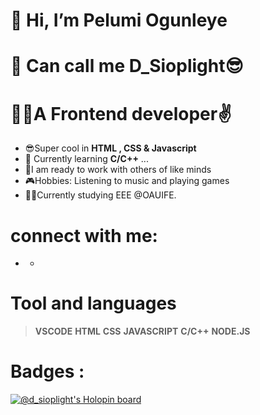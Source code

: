 # 👋 Hi, I’m Pelumi Ogunleye

# 👋 Can call me D_Sioplight😎
# 👨‍💻A Frontend developer✌️
-  😎Super cool in **HTML , CSS & Javascript** 
- 🌱 Currently learning **C/C++** ...
-  👷I am ready to work with others of like minds
-  🎮Hobbies: Listening to music and playing games
-  👨‍🎓Currently studying EEE @OAUIFE.

# connect with me:
- <a href="https://twitter.com/sioplightman?t=k8v49GbGCBmOpgO8yMrZow&s=09"><i class="fa-brands fa-twitter" style="width: 10px; height : 10px;"></i><a>
  - <a href="https://www.linkedin.com/in/pelumi-miracle-38b157212"><i class="fa-brands fa-linkedin-in" style="width: 10px; height : 10px;"></i><a>
# Tool and languages
> **VSCODE** **HTML** **CSS** **JAVASCRIPT** **C/C++** **NODE.JS**
  
# Badges :
  [![@d_sioplight's Holopin board](https://holopin.io/api/user/board?user=d_sioplight)](https://holopin.io/@d_sioplight)
<!---
Slmpire/Slmpire is a ✨ special ✨ repository because its `README.md` (this file) appears on your GitHub profile.
You can click the Preview link to take a look at your changes.
--->
